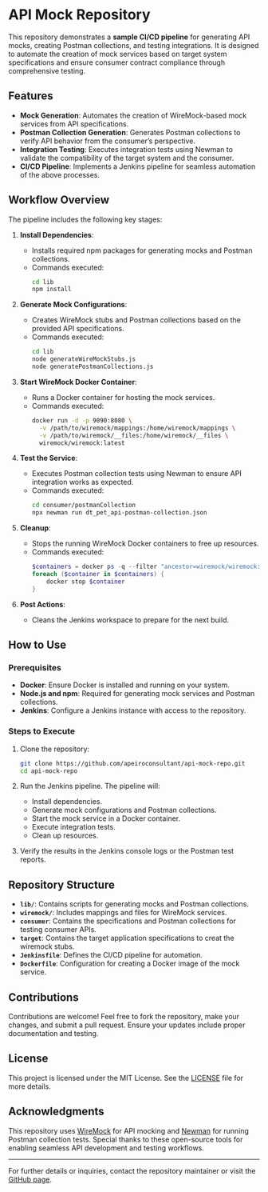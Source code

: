 # API Mock Repository

This repository demonstrates a **sample CI/CD pipeline** for generating API mocks, creating Postman collections, and testing integrations. It is designed to automate the creation of mock services based on target system specifications and ensure consumer contract compliance through comprehensive testing.

## Features

- **Mock Generation**: Automates the creation of WireMock-based mock services from API specifications.
- **Postman Collection Generation**: Generates Postman collections to verify API behavior from the consumer’s perspective.
- **Integration Testing**: Executes integration tests using Newman to validate the compatibility of the target system and the consumer.
- **CI/CD Pipeline**: Implements a Jenkins pipeline for seamless automation of the above processes.

## Workflow Overview

The pipeline includes the following key stages:

1. **Install Dependencies**:
   - Installs required npm packages for generating mocks and Postman collections.
   - Commands executed:
     ```bash
     cd lib
     npm install
     ```

2. **Generate Mock Configurations**:
   - Creates WireMock stubs and Postman collections based on the provided API specifications.
   - Commands executed:
     ```bash
     cd lib
     node generateWireMockStubs.js
     node generatePostmanCollections.js
     ```

3. **Start WireMock Docker Container**:
   - Runs a Docker container for hosting the mock services.
   - Commands executed:
     ```bash
     docker run -d -p 9090:8080 \
       -v /path/to/wiremock/mappings:/home/wiremock/mappings \
       -v /path/to/wiremock/__files:/home/wiremock/__files \
       wiremock/wiremock:latest
     ```

4. **Test the Service**:
   - Executes Postman collection tests using Newman to ensure API integration works as expected.
   - Commands executed:
     ```bash
     cd consumer/postmanCollection
     npx newman run dt_pet_api-postman-collection.json
     ```

5. **Cleanup**:
   - Stops the running WireMock Docker containers to free up resources.
   - Commands executed:
     ```powershell
     $containers = docker ps -q --filter "ancestor=wiremock/wiremock:latest"
     foreach ($container in $containers) {
         docker stop $container
     }
     ```

6. **Post Actions**:
   - Cleans the Jenkins workspace to prepare for the next build.

## How to Use

### Prerequisites

- **Docker**: Ensure Docker is installed and running on your system.
- **Node.js and npm**: Required for generating mock services and Postman collections.
- **Jenkins**: Configure a Jenkins instance with access to the repository.

### Steps to Execute

1. Clone the repository:
   ```bash
   git clone https://github.com/apeiroconsultant/api-mock-repo.git
   cd api-mock-repo
   ```

2. Run the Jenkins pipeline. The pipeline will:
   - Install dependencies.
   - Generate mock configurations and Postman collections.
   - Start the mock service in a Docker container.
   - Execute integration tests.
   - Clean up resources.

3. Verify the results in the Jenkins console logs or the Postman test reports.

## Repository Structure

- **`lib/`**: Contains scripts for generating mocks and Postman collections.
- **`wiremock/`**: Includes mappings and files for WireMock services.
- **`consumer`**: Contains the specifications and Postman collections for testing consumer APIs.
- **`target`**: Contains the target application specifications to creat the wiremock stubs.
- **`Jenkinsfile`**: Defines the CI/CD pipeline for automation.
- **`Dockerfile`**: Configuration for creating a Docker image of the mock service.

## Contributions

Contributions are welcome! Feel free to fork the repository, make your changes, and submit a pull request. Ensure your updates include proper documentation and testing.

## License

This project is licensed under the MIT License. See the [LICENSE](LICENSE) file for more details.

## Acknowledgments

This repository uses [WireMock](https://wiremock.org/) for API mocking and [Newman](https://github.com/postmanlabs/newman) for running Postman collection tests. Special thanks to these open-source tools for enabling seamless API development and testing workflows.

---

For further details or inquiries, contact the repository maintainer or visit the [GitHub page](https://github.com/apeiroconsultant/api-mock-repo).

